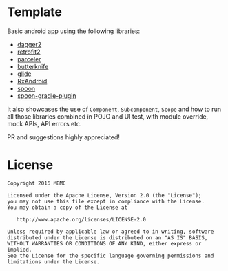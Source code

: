 # Template

Basic android app using the following libraries:

- [dagger2](https://github.com/google/dagger)
- [retrofit2](https://github.com/square/retrofit)
- [parceler](https://github.com/johncarl81/parceler)
- [butterknife](https://github.com/JakeWharton/butterknife)
- [glide](https://github.com/bumptech/glide)
- [RxAndroid](https://github.com/ReactiveX/RxAndroid)
- [spoon](https://github.com/square/spoon)
- [spoon-gradle-plugin](https://github.com/stanfy/spoon-gradle-plugin)

It also showcases the use of `Component`, `Subcomponent`, `Scope` and how to run all those libraries combined in POJO and UI test, with module override, mock APIs, API errors etc.

PR and suggestions highly appreciated!


# License

    Copyright 2016 MBMC

    Licensed under the Apache License, Version 2.0 (the "License");
    you may not use this file except in compliance with the License.
    You may obtain a copy of the License at

       http://www.apache.org/licenses/LICENSE-2.0

    Unless required by applicable law or agreed to in writing, software
    distributed under the License is distributed on an "AS IS" BASIS,
    WITHOUT WARRANTIES OR CONDITIONS OF ANY KIND, either express or implied.
    See the License for the specific language governing permissions and
    limitations under the License.
